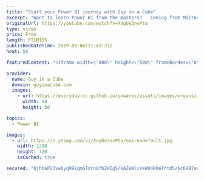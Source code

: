 ```yaml
---
title: "Start your Power BI journey with Guy in a Cube"
excerpt: "Want to learn Power BI from the masters?   Coming from Microsoft Excel and not sure where to start? Or, maybe you've used Power BI but want to make sure you are doing the right thing. Guy in a Cube has a course for you!  Power BI Blueprint: A step-by-step guide to creating report with Power BI.  https://guyinacu.be/courses"
originalUrl: https://youtube.com/watch?v=XogUe3nvPto
type: video
price: Free
length: PT1M15S
publishedDateTime: 2019-09-06T11:43:31Z
heat: 50

featuredContent: "<iframe width=\"800\" height=\"500\" frameborder=\"0\" src=\"https://www.youtube.com/embed/XogUe3nvPto\" allow=\"accelerometer; autoplay; encrypted-media; gyroscope; picture-in-picture\" allowfullscreen></iframe>"

provider:
  name: Guy in a Cube
  domain: guyinacube.com
  images:
    - url: https://everyday-cc.github.io/powerbi/assets/images/organizations/guyinacube.com-50x50.jpg
      width: 50
      height: 50

topics:
  - Power BI

images:
  - url: https://i.ytimg.com/vi/XogUe3nvPto/maxresdefault.jpg
    width: 1280
    height: 720
    isCached: true

secured: "QjhbaPZ3vw6yq99igmGTdrnQfbZHIgS/kAZeNliV+WU4R0eThtd5/6c6HB7annhZI8Ves3ERBKb4QfZ4cfQY3MNmLy95KefThEYG2YBtceoYFnWr2Dl49kzaMa0KXrCIaH2E+MWK++tn6Xp6pEXbMphZ4FQan7l/HfHI2aF1N9VjCeZE97xQ9/T3CFGRUHPqlgKc1U2KHNkgC3u56QHY5gxoEGkA3whmW80ty+49/uzxNTlfMtoyD8xFS57z/2Uq8W637omrb9BL/aPGMBOb1oJuM3JE6efavpTlt+hbM70r7XeG0rxYRh2t4zm5TnNWa3UjocBW0n/fj+njViYr93nBK0Fy2Sog5E96RYHCi+tQfH4p5KyMiQlHvzBPE6/ig23dzIIDNeXIzOKfbs0MPXDxIzVx6HcFHAwNnUj8hPU=;eSz9PsDSSZsossZqTVBKcw=="
---
```


